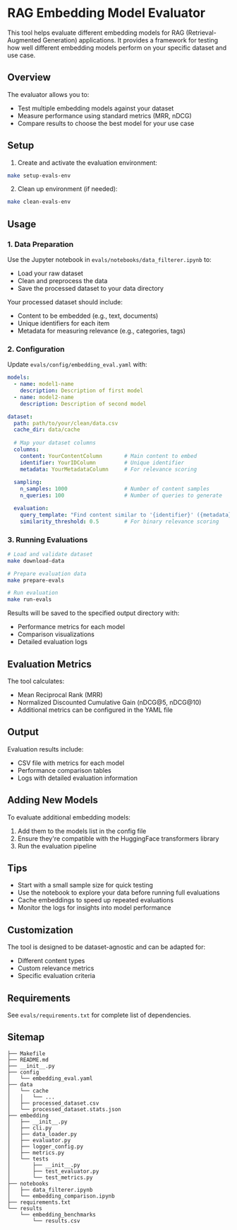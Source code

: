 
# RAG Embedding Model Evaluator

This tool helps evaluate different embedding models for RAG (Retrieval-Augmented Generation) applications. It provides a framework for testing how well different embedding models perform on your specific dataset and use case.

## Overview

The evaluator allows you to:
- Test multiple embedding models against your dataset
- Measure performance using standard metrics (MRR, nDCG)
- Compare results to choose the best model for your use case

## Setup

1. Create and activate the evaluation environment:
```bash
make setup-evals-env
```

2. Clean up environment (if needed):
```bash
make clean-evals-env
```

## Usage

### 1. Data Preparation

Use the Jupyter notebook in `evals/notebooks/data_filterer.ipynb` to:
- Load your raw dataset
- Clean and preprocess the data
- Save the processed dataset to your data directory

Your processed dataset should include:
- Content to be embedded (e.g., text, documents)
- Unique identifiers for each item
- Metadata for measuring relevance (e.g., categories, tags)

### 2. Configuration

Update `evals/config/embedding_eval.yaml` with:
```yaml
models:
  - name: model1-name
    description: Description of first model
  - name: model2-name
    description: Description of second model

dataset:
  path: path/to/your/clean/data.csv
  cache_dir: data/cache
  
  # Map your dataset columns
  columns:
    content: YourContentColumn       # Main content to embed
    identifier: YourIDColumn         # Unique identifier
    metadata: YourMetadataColumn     # For relevance scoring
    
  sampling:
    n_samples: 1000                  # Number of content samples
    n_queries: 100                   # Number of queries to generate

  evaluation:
    query_template: "Find content similar to '{identifier}' ({metadata})"
    similarity_threshold: 0.5        # For binary relevance scoring
```

### 3. Running Evaluations

```bash
# Load and validate dataset
make download-data

# Prepare evaluation data
make prepare-evals

# Run evaluation
make run-evals
```

Results will be saved to the specified output directory with:
- Performance metrics for each model
- Comparison visualizations
- Detailed evaluation logs

## Evaluation Metrics

The tool calculates:
- Mean Reciprocal Rank (MRR)
- Normalized Discounted Cumulative Gain (nDCG@5, nDCG@10)
- Additional metrics can be configured in the YAML file

## Output

Evaluation results include:
- CSV file with metrics for each model
- Performance comparison tables
- Logs with detailed evaluation information

## Adding New Models

To evaluate additional embedding models:
1. Add them to the models list in the config file
2. Ensure they're compatible with the HuggingFace transformers library
3. Run the evaluation pipeline

## Tips

- Start with a small sample size for quick testing
- Use the notebook to explore your data before running full evaluations
- Cache embeddings to speed up repeated evaluations
- Monitor the logs for insights into model performance

## Customization

The tool is designed to be dataset-agnostic and can be adapted for:
- Different content types
- Custom relevance metrics
- Specific evaluation criteria

## Requirements

See `evals/requirements.txt` for complete list of dependencies.


## Sitemap

```
├── Makefile
├── README.md
├── __init__.py
├── config
│   └── embedding_eval.yaml
├── data
│   └── cache
│   │   └── ...
│   ├── processed_dataset.csv
│   └── processed_dataset.stats.json
├── embedding
│   ├── __init__.py
│   ├── cli.py
│   ├── data_loader.py
│   ├── evaluator.py
│   ├── logger_config.py
│   ├── metrics.py
│   └── tests
│       ├── __init__.py
│       ├── test_evaluator.py
│       └── test_metrics.py
├── notebooks
│   ├── data_filterer.ipynb
│   └── embedding_comparison.ipynb
├── requirements.txt
└── results
    └── embedding_benchmarks
        └── results.csv
```
